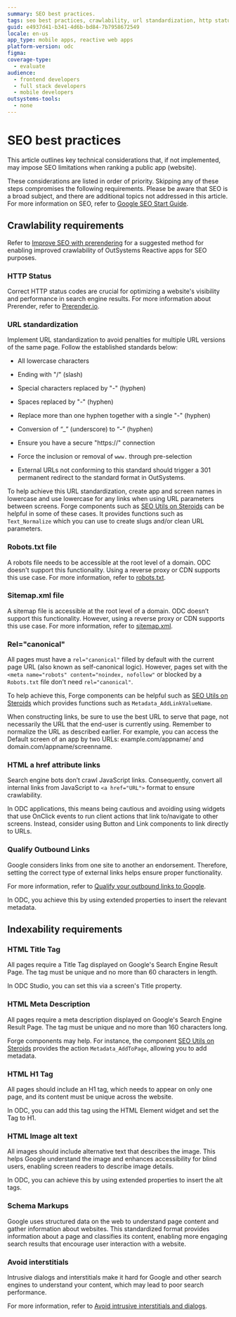 ```yaml
---
summary: SEO best practices.
tags: seo best practices, crawlability, url standardization, http status codes, outsystems reactive apps
guid: e4937d41-b341-4d6b-bd84-7b7958672549
locale: en-us
app_type: mobile apps, reactive web apps
platform-version: odc
figma:
coverage-type:
  - evaluate
audience:
  - frontend developers
  - full stack developers
  - mobile developers
outsystems-tools:
  - none
---
```

# SEO best practices

This article outlines key technical considerations that, if not implemented, may impose SEO limitations when ranking a public app (website).

These considerations are listed in order of priority. Skipping any of these steps compromises the following requirements. Please be aware that SEO is a broad subject, and there are additional topics not addressed in this article. For more information on SEO, refer to [Google SEO Start Guide](https://developers.google.com/search/docs/fundamentals/seo-starter-guide).

## Crawlability requirements

Refer to [Improve SEO with prerendering](improve-seo-prerendering.md) for a suggested method for enabling improved crawlability of OutSystems Reactive apps for SEO purposes. 

### HTTP Status

Correct HTTP status codes are crucial for optimizing a website's visibility and performance in search engine results. For more information about Prerender, refer to [Prerender.io](http://Prerender.io).

### URL standardization

Implement URL standardization to avoid penalties for multiple URL versions of the same page. Follow the established standards below:

* All lowercase characters

* Ending with "/" (slash)

* Special characters replaced by "-" (hyphen)

* Spaces replaced by "-" (hyphen)

* Replace more than one hyphen together with a single "-" (hyphen)

* Conversion of “_” (underscore) to “-” (hyphen)

* Ensure you have a secure "https://" connection

* Force the inclusion or removal of `www.` through pre-selection

* External URLs not conforming to this standard should trigger a 301 permanent redirect to the standard format in OutSystems.

To help achieve this URL standardization, create app and screen names in lowercase and use lowercase for any links when using URL parameters between screens. Forge components such as [SEO Utils on Steroids](https://www.outsystems.com/forge/component-overview/18898/seo-utils-on-steroids-odc) can be helpful in some of these cases. It provides functions such as `Text_Normalize` which you can use to create slugs and/or clean URL parameters.

### Robots.txt file

A robots file needs to be accessible at the root level of a domain. ODC doesn't support this functionality. Using a reverse proxy or CDN supports this use case. For more information, refer to [robots.txt](generating-sitemap-robot-files.md#robotstxt-robot).

### Sitemap.xml file

A sitemap file is accessible at the root level of a domain. ODC doesn’t support this functionality. However, using a reverse proxy or CDN supports this use case. For more information, refer to [sitemap.xml](generating-sitemap-robot-files.md#sitemapxml-sitemap). 

### Rel="canonical"

All pages must have a `rel="canonical"` filled by default with the current page URL (also known as self-canonical logic). However, pages set with the `<meta name="robots" content="noindex, nofollow"` or blocked by a `Robots.txt` file don't need `rel="canonical"`.

To help achieve this, Forge components can be helpful such as [SEO Utils on Steroids](https://www.outsystems.com/forge/component-overview/18898/seo-utils-on-steroids-odc) which provides functions such as `Metadata_AddLinkValueName`.

When constructing links, be sure to use the best URL to serve that page, not necessarily the URL that the end-user is currently using. Remember to normalize the URL as described earlier. For example, you can access the Default screen of an app by two URLs: example.com/appname/ and domain.com/appname/screenname.

### HTML a href attribute links

Search engine bots don’t crawl JavaScript links. Consequently, convert all internal links from JavaScript to `<a href="URL">` format to ensure crawlability.

In ODC applications, this means being cautious and avoiding using widgets that use OnClick events to run client actions that link to/navigate to other screens. Instead, consider using Button and Link components to link directly to URLs.

### Qualify Outbound Links

Google considers links from one site to another an endorsement. Therefore, setting the correct type of external links helps ensure proper functionality.

For more information, refer to [Qualify your outbound links to Google](https://developers.google.com/search/docs/crawling-indexing/qualify-outbound-links).

In ODC, you achieve this by using extended properties to insert the relevant metadata.

## Indexability requirements

### HTML Title Tag

All pages require a Title Tag displayed on Google's Search Engine Result Page. The tag must be unique and no more than 60 characters in length.

In ODC Studio, you can set this via a screen's Title property.

### HTML Meta Description

All pages require a meta description displayed on Google's Search Engine Result Page. The tag must be unique and no more than 160 characters long.

Forge components may help. For instance, the component [SEO Utils on Steroids](https://www.outsystems.com/forge/component-overview/18898/seo-utils-on-steroids-odc) provides the action `Metadata_AddToPage`, allowing you to add metadata.

### HTML H1 Tag

All pages should include an H1 tag, which needs to appear on only one page, and its content must be unique across the website.

In ODC, you can add this tag using the HTML Element widget and set the Tag to H1.

### HTML Image alt text

All images should include alternative text that describes the image. This helps Google understand the image and enhances accessibility for blind users, enabling screen readers to describe image details.

In ODC, you can achieve this by using extended properties to insert the alt tags.

### Schema Markups

Google uses structured data on the web to understand page content and gather information about websites. This standardized format provides information about a page and classifies its content, enabling more engaging search results that encourage user interaction with a website.

### Avoid interstitials 

Intrusive dialogs and interstitials make it hard for Google and other search engines to understand your content, which may lead to poor search performance.

For more information, refer to [Avoid intrusive interstitials and dialogs](https://developers.google.com/search/docs/appearance/avoid-intrusive-interstitials).
